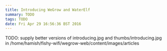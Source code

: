 ```yaml
---
title: Introducing WeGrow and WaterElf
summary: TODO
tags: TODO
date: Fri Apr 29 16:56:36 BST 2016
---
```


TODO: supply better versions of introducing.jpg and  thumbs/introducing.jpg in
/home/hamish/fishy-wifi/wegrow-web/content/images/articles
